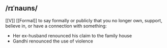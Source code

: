 ## /rɪˈnaʊns/  
[[V]] [[Formal]]
to say formally or publicly that you no longer own, support, believe in, or have a connection with something:

- Her ex-husband renounced his claim to the family house
- Gandhi renounced the use of violence
